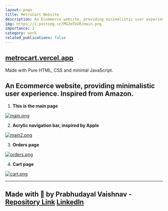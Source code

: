 ```yaml
---
layout: page
title: MetroCart Website
description: An Ecommerce website, providing minimalistic user experience. Inspired from Amazon.
img: https://i.postimg.cc/MGZmTbVR/main.png
importance: 2
category: work
related_publications: false
---
```


## [metrocart.vercel.app](https://metrocart.vercel.app/index.html)

Made with Pure HTML, CSS and minimal JavaScript.

## An Ecommerce website, providing minimalistic user experience. Inspired from Amazon.

1. **This is the main page**

[![main.png](https://i.postimg.cc/MGZmTbVR/main.png)](https://postimg.cc/3k6vfGLJ)

2. **Acrylic navigation bar, inspired by Apple**

[![main2.png](https://i.postimg.cc/Df4d8zJC/main2.png)](https://postimg.cc/SjqzPkG8)

3. **Orders page**

[![orders.png](https://i.postimg.cc/RFN11SPZ/orders.png)](https://postimg.cc/Hc17dgDq)

4. **Cart page**

[![cart.png](https://i.postimg.cc/SKZ7z2fP/cart.png)](https://postimg.cc/947q6fSP)

---
## Made with 💖 by Prabhudayal Vaishnav - [Repository Link](https://github.com/xprabhudayal/MetroCart) [LinkedIn](https://www.linkedin.com/in/xprabhudayal/)



